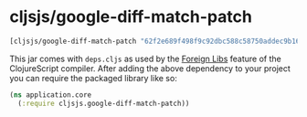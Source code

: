 # cljsjs/google-diff-match-patch

[](dependency)
```clojure
[cljsjs/google-diff-match-patch "62f2e689f498f9c92dbc588c58750addec9b1654-0"] ;; latest release
```
[](/dependency)

This jar comes with `deps.cljs` as used by the [Foreign Libs][flibs] feature
of the ClojureScript compiler. After adding the above dependency to your project
you can require the packaged library like so:

```clojure
(ns application.core
  (:require cljsjs.google-diff-match-patch))
```

[flibs]: https://clojurescript.org/reference/packaging-foreign-deps
